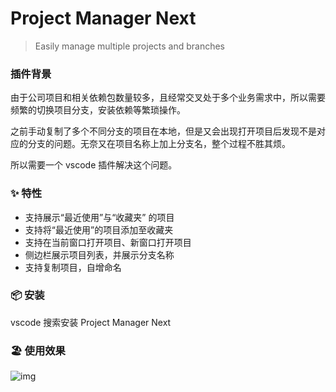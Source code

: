 # Project Manager Next

> Easily manage multiple projects and branches

### 插件背景
由于公司项目和相关依赖包数量较多，且经常交叉处于多个业务需求中，所以需要频繁的切换项目分支，安装依赖等繁琐操作。

之前手动复制了多个不同分支的项目在本地，但是又会出现打开项目后发现不是对应的分支的问题。无奈又在项目名称上加上分支名，整个过程不胜其烦。

所以需要一个 vscode 插件解决这个问题。

### ✨ 特性
- 支持展示“最近使用”与“收藏夹” 的项目
- 支持将“最近使用”的项目添加至收藏夹
- 支持在当前窗口打开项目、新窗口打开项目
- 侧边栏展示项目列表，并展示分支名称
- 支持复制项目，自增命名

### 📦 安装
vscode 搜索安装 Project Manager Next

### 🏖️ 使用效果

![img](https://cdn.clickapaas.com/uPic/QkGsMk.png)
